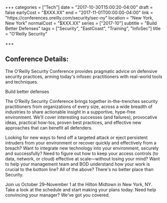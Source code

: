 +++
categories = ["Tech"]
date = "2017-10-30T15:00:20-04:00"
draft = false
earlyCost = "$XXX.XX"
end = "2017-11-01T00:00:00-04:00"
link = "https://conferences.oreilly.com/security/sec-ny"
location = "New York, New York"
normalCost = "$XXX.XX"
series = ["2017-10"]
subtitle = "Build Better Defenses"
tags = ["Security", "EastCoast", "Training", "InfoSec"]
title = "O'Reilly Security"

+++

## Conference Details: 

The O'Reilly Security Conference provides pragmatic advice on defensive security practices, arming today's infosec practitioners with real-world tools and techniques.

Build better defenses

The O’Reilly Security Conference brings together in-the-trenches security practitioners from organizations of every size, across a wide breadth of industries to share actionable insight in a supportive, hype-free environment. We'll cover interesting successes (and failures), provocative ideas, practical how-tos, proven best practices, and effective new approaches that can benefit all defenders.

Looking for new ways to fend off a targeted attack or eject persistent intruders from your environment or recover quickly and effectively from a breach? Want to integrate new technology into your environment, securely and successfully? Need to figure out how to keep your access controls (to data, network, or cloud) effective at scale—without losing your mind? Want to help your management team and BOD understand how your work is crucial to the bottom line? All of the above? There's no better place than Security.

Join us October 29–November 1 at the Hilton Midtown in New York, NY. Take a look at the schedule and start making your plans today. Need help convincing your manager? We've got you covered.